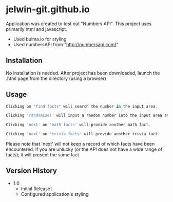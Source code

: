 # jelwin-git.github.io
Application was created to test out "Numbers API".
This project uses primarily html and javascript.
* Used bulma.io for styling
* Used numbersAPI from "http://numbersapi.com/"

## Installation
No installation is needed.
After project has been downloaded, launch the .html page from the directory (using a browser)

## Usage

```node.js
Clicking on "find facts" will search the number in the input area.

Clicking 'randomize!' will input a random number into the input area and bring up the facts.

Clicking 'next' on 'math facts' will provide another math fact.

Clicking 'next' on 'trivia facts' will provide another trivia fact.
```
Please note that 'next' will not keep a record of which facts have been encountered.
If you are unlucky (or the API does not have a wide range of facts); it will present the same fact


## Version History
* 1.0
    * Initial Release]
    * Configured application's styling



 


